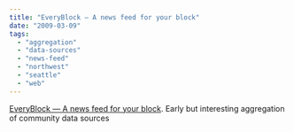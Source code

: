 ```yaml
---
title: "EveryBlock — A news feed for your block"
date: "2009-03-09"
tags: 
  - "aggregation"
  - "data-sources"
  - "news-feed"
  - "northwest"
  - "seattle"
  - "web"
---
```


[EveryBlock — A news feed for your block](http://www.everyblock.com/). Early but interesting aggregation of community data sources
